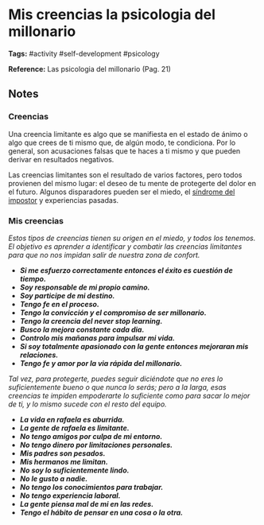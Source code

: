 # Mis creencias la psicologia del millonario

**Tags:** #activity #self-development #psicology

**Reference:** Las psicologia del millonario (Pag. 21)

## Notes

### Creencias

Una creencia limitante es algo que se manifiesta en el estado de ánimo o algo que crees de ti mismo que, de algún modo, te condiciona. Por lo general, son acusaciones falsas que te haces a ti mismo y que pueden derivar en resultados negativos.

Las creencias limitantes son el resultado de varios factores, pero todos provienen del mismo lugar: el deseo de tu mente de protegerte del dolor en el futuro. Algunos disparadores pueden ser el miedo, el [síndrome del impostor](https://asana.com/es/resources/impostor-syndrome) y experiencias pasadas.

### Mis creencias

*Estos tipos de creencias tienen su origen en el miedo, y todos los tenemos. El objetivo es aprender a identificar y combatir las creencias limitantes para que no nos impidan salir de nuestra zona de confort.*

- ***Si me esfuerzo correctamente entonces el éxito es cuestión de tiempo.***
- ***Soy responsable de mi propio camino.***
- ***Soy participe de mi destino.***
- ***Tengo fe en el proceso.***
- ***Tengo la convicción y el compromiso de ser millonario.***
- ***Tengo la creencia del never stop learning.***
- ***Busco la mejora constante cada dia.***
- ***Controlo mis mañanas para impulsar mi vida.***
- ***Si soy totalmente apasionado con la gente entonces mejoraran mis relaciones.***
- ***Tengo fe y amor por la via rápida del millonario.***

*Tal vez, para protegerte, puedes seguir diciéndote que no eres lo suficientemente bueno o que nunca lo serás; pero a la larga, esas creencias te impiden empoderarte lo suficiente como para sacar lo mejor de ti, y lo mismo sucede con el resto del equipo.*

- ***La vida en rafaela es aburrida.***
- ***La gente de rafaela es limitante.***
- ***No tengo amigos por culpa de mi entorno.***
- ***No tengo dinero por limitaciones personales.***
- ***Mis padres son pesados.***
- ***Mis hermanos me limitan.***
- ***No soy lo suficientemente lindo.***
- ***No le gusto a nadie.***
- ***No tengo los conocimientos para trabajar.***
- ***No tengo experiencia laboral.***
- ***La gente piensa mal de mi en las redes.***
- ***Tengo el hábito de pensar en una cosa o la otra.***